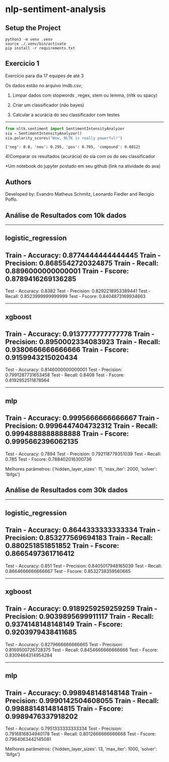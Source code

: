 # nlp-sentiment-analysis

## Setup the Project

```
python3 -m venv .venv
source ./.venv/bin/activate
pip install -r requirements.txt
```

## Exercicio 1

Exercício para dia 17 equipes de até 3

Os dados estão no arquivo imdb.csv;

1) Limpar dados com stopwords , regex, stem ou lemma, (nltk ou spacy)

2) Criar um classificador (não bayes)

3) Calcular a acurácia do seu classificador com testes

______________________________________________________
```python
from nltk.sentiment import SentimentIntensityAnalyzer
sia = SentimentIntensityAnalyzer()
sia.polarity_scores("Wow, NLTK is really powerful!")
```
```console
{'neg': 0.0, 'neu': 0.295, 'pos': 0.705, 'compound': 0.8012}
```

4)Comparar os resultados (acurácia) do sia com os do seu classificador


*Um notebook do jupyter postado em seu github (link na atividade do ava)


## Authors

Developed by: Evandro Matheus Schmitz, Leonardo Fiedler and Recigio Poffo.

## Análise de Resultados com 10k dados

--------------------------------------------------
logistic_regression
--------------------------------------------------
Train - Accuracy: 0.8774444444444445
Train - Precision: 0.8685542720324875
Train - Recall: 0.8896000000000001
Train - Fscore: 0.8789416269136285
--------------------------------------------------
Test - Accuracy: 0.8382
Test - Precision: 0.8292218953389441
Test - Recall: 0.8523999999999999
Test - Fscore: 0.8404873169934663

--------------------------------------------------
xgboost
--------------------------------------------------
Train - Accuracy: 0.9137777777777778
Train - Precision: 0.8950002334083923
Train - Recall: 0.9380666666666666
Train - Fscore: 0.9159943215020434
--------------------------------------------------
Test - Accuracy: 0.8146000000000001
Test - Precision: 0.7991287731653458
Test - Recall: 0.8408
Test - Fscore: 0.8192952511878564

--------------------------------------------------
mlp
--------------------------------------------------
Train - Accuracy: 0.9995666666666667
Train - Precision: 0.9996447404732312
Train - Recall: 0.9994888888888888
Train - Fscore: 0.9995662396062135
--------------------------------------------------
Test - Accuracy: 0.7894
Test - Precision: 0.792118779351039
Test - Recall: 0.785
Test - Fscore: 0.788402016300736

Melhores parâmetros: {'hidden_layer_sizes': 11, 'max_iter': 2000, 'solver': 'lbfgs'}

## Análise de Resultados com 30k dados

--------------------------------------------------
logistic_regression
--------------------------------------------------
Train - Accuracy: 0.8644333333333334
Train - Precision: 0.853277569694183
Train - Recall: 0.880251851851852
Train - Fscore: 0.8665497361716412
--------------------------------------------------
Test - Accuracy: 0.851
Test - Precision: 0.8405017948165039
Test - Recall: 0.8664666666666667
Test - Fscore: 0.8532738359560665

--------------------------------------------------
xgboost
--------------------------------------------------
Train - Accuracy: 0.9189259259259259
Train - Precision: 0.9039895699911117
Train - Recall: 0.9374148148148149
Train - Fscore: 0.9203979438411685
--------------------------------------------------
Test - Accuracy: 0.8279666666666665
Test - Precision: 0.8169500726728375
Test - Recall: 0.8454666666666666
Test - Fscore: 0.8309464314954284

--------------------------------------------------
mlp
--------------------------------------------------
Train - Accuracy: 0.998948148148148
Train - Precision: 0.9990142504608055
Train - Recall: 0.9988814814814815
Train - Fscore: 0.9989476337918202
--------------------------------------------------
Test - Accuracy: 0.7951333333333334
Test - Precision: 0.7916816834940178
Test - Recall: 0.8012666666666668
Test - Fscore: 0.7964063442145081

Melhores parâmetros: {'hidden_layer_sizes': 13, 'max_iter': 1000, 'solver': 'lbfgs'}